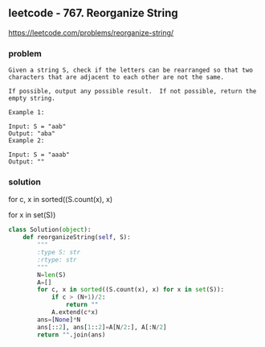 ## leetcode - 767. Reorganize String
https://leetcode.com/problems/reorganize-string/
### problem
```
Given a string S, check if the letters can be rearranged so that two characters that are adjacent to each other are not the same.

If possible, output any possible result.  If not possible, return the empty string.

Example 1:

Input: S = "aab"
Output: "aba"
Example 2:

Input: S = "aaab"
Output: ""
```
### solution
for c, x in sorted((S.count(x), x) 

for x in set(S))
```python
class Solution(object):
    def reorganizeString(self, S):
        """
        :type S: str
        :rtype: str
        """
        N=len(S)
        A=[]
        for c, x in sorted((S.count(x), x) for x in set(S)):
            if c > (N+1)/2:
                return ""
            A.extend(c*x)
        ans=[None]*N
        ans[::2], ans[1::2]=A[N/2:], A[:N/2]
        return "".join(ans)
```

